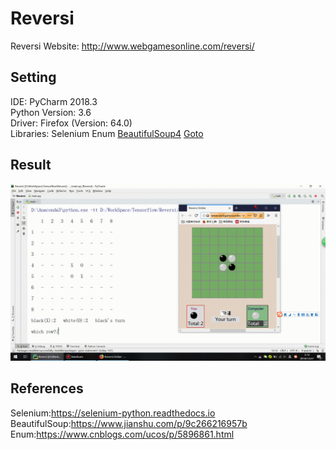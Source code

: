 # Reversi
Reversi Website: http://www.webgamesonline.com/reversi/

Setting
-------
IDE: PyCharm 2018.3  
Python Version: 3.6  
Driver: Firefox (Version: 64.0)   
Libraries: Selenium  Enum [BeautifulSoup4](https://www.crummy.com/software/BeautifulSoup/bs4/doc/) [Goto](https://github.com/snoack/python-goto)

Result
---------
![img](https://raw.githubusercontent.com/JamesHoi/Reversi/master/test-video_bigger_.gif)

References
---------
Selenium:https://selenium-python.readthedocs.io  
BeautifulSoup:https://www.jianshu.com/p/9c266216957b  
Enum:https://www.cnblogs.com/ucos/p/5896861.html




